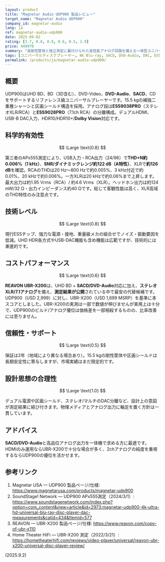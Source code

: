 ```yaml
---
layout: product
title: "Magnetar Audio UDP900 製品レビュー"
target_name: "Magnetar Audio UDP900"
company_id: magnetar-audio
lang: ja
ref: magnetar-audio-udp900
date: 2025-09-02
rating: [3.7, 0.8, 0.8, 0.6, 0.5, 1.0]
price: 449970
summary: "高剛性筐体と独立測定に裏付けられた高性能アナログ回路を備える一体型ユニバーサル機。機能同等で測定公開のある最安代替機との価格差から、コストパフォーマンスは限定的です。"
tags: [ユニバーサルディスクプレーヤー, 4K Blu-ray, SACD, DVD-Audio, DAC, ESS9038PRO, 7.1アナログ]
permalink: /products/ja/magnetar-audio-udp900/
---
```


## 概要

UDP900はUHD BD、BD（3D含む）、DVD-Video、**DVD-Audio**、**SACD**、CDをサポートするリファレンス級ユニバーサルプレーヤーです。15.5 kgの補強二重層シャーシと区画シールド構造を採用。アナログ段は**ESS9038PRO**（ステレオXLR/RCA）と**ESS9028PRO**（7.1ch RCA）の分離構成。デュアルHDMI、USB-B DAC入力、HDR10/HDR10+/**Dolby Vision**対応です。

## 科学的有効性

$$ \Large \text{0.8} $$

第三者のAPx555測定により、USB入力・RCA出力（24/96）で**THD+N約0.006%（1 kHz）**、**SNR/ダイナミックレンジ約122 dB（A特性）**、XLRで**約126 dB**を確認。RCAのTHDは20 Hz〜800 Hzで約0.005%、3 kHz付近で約0.01%、20 kHzで約0.006%。一方XLRは20 kHzで約0.06%まで上昇します。最大出力は約1.95 Vrms（RCA）/ 約4.6 Vrms（XLR）。ヘッドホン出力は約124 mW/32 Ω・出力インピーダンス約40 Ωです。総じて客観性能は高く、XLR高域のTHD特性のみ注意点です。

## 技術レベル

$$ \Large \text{0.8} $$

現行ESSチップ、強力な電源・接地、重量級メカの組合せでノイズ・振動要因を低減。UHD HDR各方式やUSB-DAC機能も含め機能は広範ですが、技術的には漸進的です。

## コストパフォーマンス

$$ \Large \text{0.6} $$

**REAVON UBR-X200**は、UHD BD + **SACD/DVD-Audio**対応に加え、**ステレオXLR/7.1アナログ**を備え、**測定結果が公開**されている中で最安の代替候補です。UDP900（USD 2,999）に対し、UBR-X200（USD 1,699 MSRP）を基準に本スコアとしました。UBR-X200の実測は一部で数値が伸びませんが実用上は十分で、UDP900のビルド/アナログ優位は価格差を一部相殺するものの、比率改善には至りません。

## 信頼性・サポート

$$ \Large \text{0.5} $$

保証は2年（地域により異なる場合あり）。15.5 kgの剛性筐体や区画シールドは長期安定性に寄与しますが、市場実績はまだ限定的です。

## 設計思想の合理性

$$ \Large \text{1.0} $$

デュアル電源や区画シールド、ステレオ/マルチのDAC分離など、設計上の意図が測定結果に結び付きます。物理メディアとアナログ出力に軸足を置く方針は一貫しています。

## アドバイス

**SACD/DVD-Audio**と高品位アナログ出力を一体機で求める方に最適です。HDMIのみ運用ならUBR-X200で十分な場合が多く、2chアナログの純度を重視するならUDP900の優位を活かせます。

## 参考リンク

1. Magnetar USA — UDP900 製品ページ/仕様: https://www.magnetarusa.com/products/magnetar-udp900  
2. SoundStage! Network — UDP900 APx555測定（2024/3/1）: https://www.soundstagenetwork.com/index.php?option=com_content&view=article&id=2973:magnetar-udp900-4k-ultra-hd-universal-blu-ray-disc-player-dac-measurements&catid=434&Itemid=577  
3. REAVON — UBR-X200 製品ページ/仕様: https://www.reavon.com/copy-of-ubr-x110  
4. Home Theater HiFi — UBR-X200 測定（2022/3/21）: https://hometheaterhifi.com/reviews/video-player/universal/reavon-ubr-x200-universal-disc-player-review/


(2025.9.2)